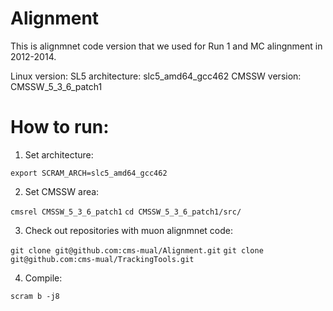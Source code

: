 # Alignment

This is alignmnet code version that we used for Run 1 and MC alingnment in 2012-2014.

Linux version: SL5
architecture:  slc5_amd64_gcc462
CMSSW version: CMSSW_5_3_6_patch1

# How to run:

 1. Set architecture:

`export SCRAM_ARCH=slc5_amd64_gcc462`

 2. Set CMSSW area:

`cmsrel CMSSW_5_3_6_patch1`
`cd CMSSW_5_3_6_patch1/src/`

 3. Check out repositories with muon alignmnet code:

`git clone git@github.com:cms-mual/Alignment.git`
`git clone git@github.com:cms-mual/TrackingTools.git`

 4. Compile:

`scram b -j8`
